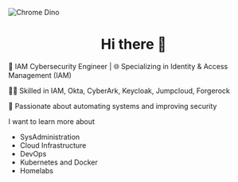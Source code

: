 ![Chrome Dino](https://mir-s3-cdn-cf.behance.net/project_modules/max_1200/4ff07986208593.5d9a654e92f36.gif)

<h1 align="center">Hi there 👋</h1>

💼 IAM Cybersecurity Engineer | 🌐 Specializing in Identity & Access Management (IAM)

👨‍💻 Skilled in IAM, Okta, CyberArk, Keycloak, Jumpcloud, Forgerock

🚀 Passionate about automating systems and improving security

I want to learn more about 
  - SysAdministration
  - Cloud Infrastructure
  - DevOps
  - Kubernetes and Docker
  - Homelabs

<p align="left">
</p>
